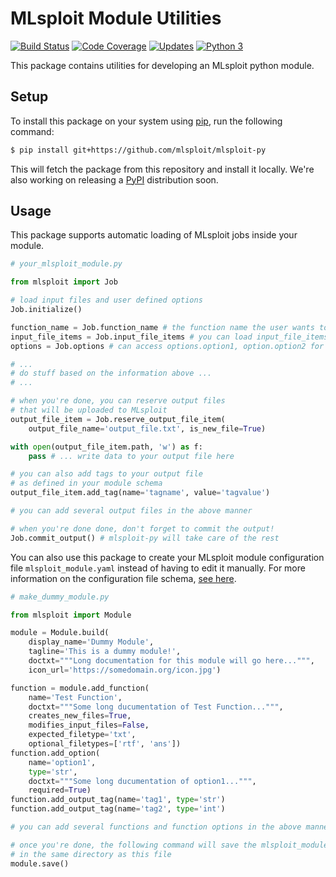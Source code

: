 # MLsploit Module Utilities

[![Build Status](https://travis-ci.com/mlsploit/mlsploit-py.svg?token=6hiBszjT7tvPxkvQ4Bx4&branch=master)](https://travis-ci.com/mlsploit/mlsploit-py)
[![Code Coverage](https://img.shields.io/codecov/c/gh/mlsploit/mlsploit-py)](https://codecov.io/gh/mlsploit/mlsploit-py)
[![Updates](https://pyup.io/repos/github/mlsploit/mlsploit-py/shield.svg)](https://pyup.io/repos/github/mlsploit/mlsploit-py/)
[![Python 3](https://pyup.io/repos/github/mlsploit/mlsploit-py/python-3-shield.svg)](https://pyup.io/repos/github/mlsploit/mlsploit-py/)

This package contains utilities for developing an MLsploit python module.

## Setup
To install this package on your system using [pip](https://pip.pypa.io/en/stable/), run the following command:
```bash
$ pip install git+https://github.com/mlsploit/mlsploit-py
```
This will fetch the package from this repository and install it locally. We're also working on releasing a [PyPI](https://pypi.org/) distribution soon.

## Usage
This package supports automatic loading of MLsploit jobs inside your module.

```python
# your_mlsploit_module.py

from mlsploit import Job

# load input files and user defined options
Job.initialize()

function_name = Job.function_name # the function name the user wants to run
input_file_items = Job.input_file_items # you can load input_file_items[i].path
options = Job.options # can access options.option1, option.option2 for function_name

# ...
# do stuff based on the information above ...
# ...

# when you're done, you can reserve output files
# that will be uploaded to MLsploit
output_file_item = Job.reserve_output_file_item(
    output_file_name='output_file.txt', is_new_file=True)

with open(output_file_item.path, 'w') as f:
    pass # ... write data to your output file here

# you can also add tags to your output file
# as defined in your module schema
output_file_item.add_tag(name='tagname', value='tagvalue')

# you can add several output files in the above manner

# when you're done done, don't forget to commit the output!
Job.commit_output() # mlsploit-py will take care of the rest
```


You can also use this package to create your MLsploit module configuration file `mlsploit_module.yaml`
instead of having to edit it manually. For more information on the configuration file schema, 
[see here](https://github.com/mlsploit/mlsploit-py/blob/master/mlsploit/_auxiliary/mlsploit_module.schema).

```python 
# make_dummy_module.py

from mlsploit import Module

module = Module.build(
    display_name='Dummy Module',
    tagline='This is a dummy module!', 
    doctxt="""Long documentation for this module will go here...""",
    icon_url='https://somedomain.org/icon.jpg')

function = module.add_function(
    name='Test Function',
    doctxt="""Some long ducumentation of Test Function...""",
    creates_new_files=True,
    modifies_input_files=False,
    expected_filetype='txt',
    optional_filetypes=['rtf', 'ans'])
function.add_option(
    name='option1',
    type='str',
    doctxt="""Some long ducumentation of option1...""",
    required=True)
function.add_output_tag(name='tag1', type='str')
function.add_output_tag(name='tag2', type='int')

# you can add several functions and function options in the above manner

# once you're done, the following command will save the mlsploit_module.yaml
# in the same directory as this file
module.save()
```